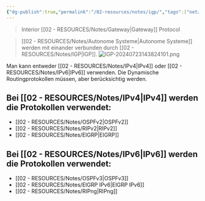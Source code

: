 ```yaml
---
{"dg-publish":true,"permalink":"/02-resources/notes/igp/","tags":["netzwerk"],"updated":"2024-07-24T11:24:08.000+02:00"}
---
```


>Interior [[02 - RESOURCES/Notes/Gateway\|Gateway]] Protocol

>[[02 - RESOURCES/Notes/Autonome Systeme\|Autonome Systeme]] werden mit einander verbunden durch [[02 - RESOURCES/Notes/IGP\|IGP]].
![IGP-20240723143824101.png](/img/user/02%20-%20RESOURCES/Files/IGP-20240723143824101.png)

Man kann entweder [[02 - RESOURCES/Notes/IPv4\|IPv4]] oder [[02 - RESOURCES/Notes/IPv6\|IPv6]] verwenden.
Die Dynamische Routingprotokollen müssen, aber berücksichtig werden.

## Bei [[02 - RESOURCES/Notes/IPv4\|IPv4]] werden die Protokollen verwendet:
- [[02 - RESOURCES/Notes/OSPFv2\|OSPFv2]]
- [[02 - RESOURCES/Notes/RIPv2\|RIPv2]]
- [[02 - RESOURCES/Notes/EIGRP\|EIGRP]]

## Bei [[02 - RESOURCES/Notes/IPv6\|IPv6]] werden die Protokollen verwendet:
- [[02 - RESOURCES/Notes/OSPFv3\|OSPFv3]]
- [[02 - RESOURCES/Notes/EIGRP IPv6\|EIGRP IPv6]]
- [[02 - RESOURCES/Notes/RIPng\|RIPng]]